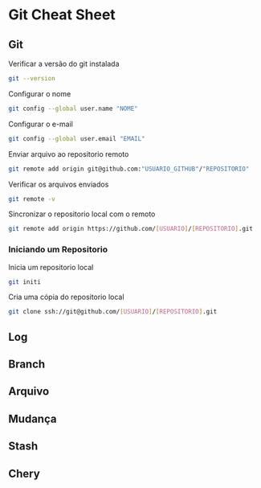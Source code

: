 # Git Cheat Sheet

## Git
Verificar a versão do git instalada
```bash
git --version
```
Configurar o nome
```bash
git config --global user.name "NOME"
```
Configurar o e-mail
```bash
git config --global user.email "EMAIL"
```
Enviar arquivo ao repositorio remoto
```bash
git remote add origin git@github.com:"USUARIO_GITHUB"/"REPOSITORIO"
```
Verificar os arquivos enviados
```bash
git remote -v
```
Sincronizar o repositorio local com o remoto
```bash
git remote add origin https://github.com/[USUARIO]/[REPOSITORIO].git
```

### Iniciando um Repositorio
Inicia um repositorio local
```bash
git initi
```
Cria uma cópia do repositorio local
```bash
git clone ssh://git@github.com/[USUARIO]/[REPOSITORIO].git
```

## Log


## Branch


## Arquivo


## Mudança


## Stash


## Chery

